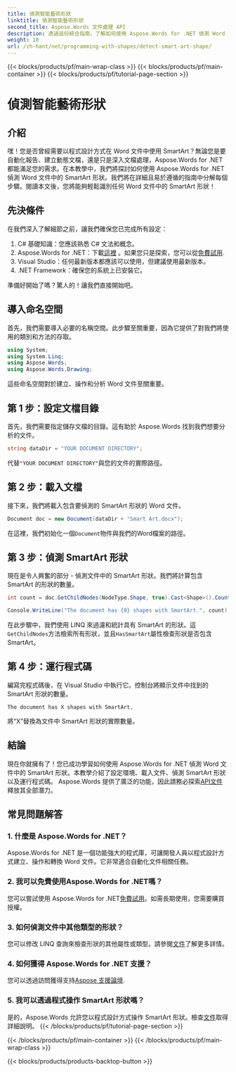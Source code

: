 ```yaml
---
title: 偵測智能藝術形狀
linktitle: 偵測智能藝術形狀
second_title: Aspose.Words 文件處理 API
description: 透過這份綜合指南，了解如何使用 Aspose.Words for .NET 偵測 Word 文件中的 SmartArt 形狀。非常適合自動化文件工作流程。
weight: 10
url: /zh-hant/net/programming-with-shapes/detect-smart-art-shape/
---
```


{{< blocks/products/pf/main-wrap-class >}}
{{< blocks/products/pf/main-container >}}
{{< blocks/products/pf/tutorial-page-section >}}

# 偵測智能藝術形狀


## 介紹

嘿！您是否曾經需要以程式設計方式在 Word 文件中使用 SmartArt？無論您是要自動化報告、建立動態文檔，還是只是深入文檔處理，Aspose.Words for .NET 都能滿足您的需求。在本教學中，我們將探討如何使用 Aspose.Words for .NET 偵測 Word 文件中的 SmartArt 形狀。我們將在詳細且易於遵循的指南中分解每個步驟。閱讀本文後，您將能夠輕鬆識別任何 Word 文件中的 SmartArt 形狀！

## 先決條件

在我們深入了解細節之前，讓我們確保您已完成所有設定：

1. C# 基礎知識：您應該熟悉 C# 文法和概念。
2.  Aspose.Words for .NET：下載[這裡](https://releases.aspose.com/words/net/) 。如果您只是探索，您可以從[免費試用](https://releases.aspose.com/).
3. Visual Studio：任何最新版本都應該可以使用，但建議使用最新版本。
4. .NET Framework：確保您的系統上已安裝它。

準備好開始了嗎？驚人的！讓我們直接開始吧。

## 導入命名空間

首先，我們需要導入必要的名稱空間。此步驟至關重要，因為它提供了對我們將使用的類別和方法的存取。

```csharp
using System;
using System.Linq;
using Aspose.Words;
using Aspose.Words.Drawing;
```

這些命名空間對於建立、操作和分析 Word 文件至關重要。

## 第 1 步：設定文檔目錄

首先，我們需要指定儲存文檔的目錄。這有助於 Aspose.Words 找到我們想要分析的文件。

```csharp
string dataDir = "YOUR DOCUMENT DIRECTORY";
```

代替`"YOUR DOCUMENT DIRECTORY"`與您的文件的實際路徑。

## 第 2 步：載入文檔

接下來，我們將載入包含要偵測的 SmartArt 形狀的 Word 文件。

```csharp
Document doc = new Document(dataDir + "Smart Art.docx");
```

在這裡，我們初始化一個`Document`物件與我們的Word檔案的路徑。

## 第 3 步：偵測 SmartArt 形狀

現在是令人興奮的部分 - 偵測文件中的 SmartArt 形狀。我們將計算包含 SmartArt 的形狀的數量。

```csharp
int count = doc.GetChildNodes(NodeType.Shape, true).Cast<Shape>().Count(shape => shape.HasSmartArt);

Console.WriteLine("The document has {0} shapes with SmartArt.", count);
```

在此步驟中，我們使用 LINQ 來過濾和統計具有 SmartArt 的形狀。這`GetChildNodes`方法檢索所有形狀，並且`HasSmartArt`屬性檢查形狀是否包含 SmartArt。

## 第 4 步：運行程式碼

編寫完程式碼後，在 Visual Studio 中執行它。控制台將顯示文件中找到的 SmartArt 形狀的數量。

```plaintext
The document has X shapes with SmartArt.
```

將“X”替換為文件中 SmartArt 形狀的實際數量。

## 結論

現在你就擁有了！您已成功學習如何使用 Aspose.Words for .NET 偵測 Word 文件中的 SmartArt 形狀。本教學介紹了設定環境、載入文件、偵測 SmartArt 形狀以及運行程式碼。 Aspose.Words 提供了廣泛的功能，因此請務必探索[API文件](https://reference.aspose.com/words/net/)釋放其全部潛力。

## 常見問題解答

### 1. 什麼是 Aspose.Words for .NET？

Aspose.Words for .NET 是一個功能強大的程式庫，可讓開發人員以程式設計方式建立、操作和轉換 Word 文件。它非常適合自動化文件相關任務。

### 2. 我可以免費使用Aspose.Words for .NET嗎？

您可以嘗試使用 Aspose.Words for .NET[免費試用](https://releases.aspose.com/)。如需長期使用，您需要購買授權。

### 3. 如何偵測文件中其他類型的形狀？

您可以修改 LINQ 查詢來檢查形狀的其他屬性或類型。請參閱[文件](https://reference.aspose.com/words/net/)了解更多詳情。

### 4. 如何獲得 Aspose.Words for .NET 支援？

您可以透過訪問獲得支持[Aspose 支援論壇](https://forum.aspose.com/c/words/8).

### 5. 我可以透過程式操作 SmartArt 形狀嗎？

是的，Aspose.Words 允許您以程式設計方式操作 SmartArt 形狀。檢查[文件](https://reference.aspose.com/words/net/)取得詳細說明。
{{< /blocks/products/pf/tutorial-page-section >}}

{{< /blocks/products/pf/main-container >}}
{{< /blocks/products/pf/main-wrap-class >}}

{{< blocks/products/products-backtop-button >}}
